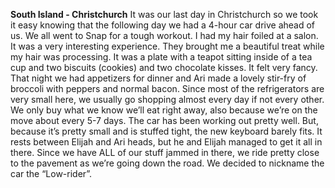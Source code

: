 **South Island - Christchurch**
It was our last day in Christchurch so we took it easy knowing that the following day we had a
4-hour car drive ahead of us. We all went to Snap for a tough workout. I had my hair foiled
at a salon. It was a very interesting experience. They brought me a beautiful treat while my
hair was processing. It was a plate with a teapot sitting inside of a tea cup and two biscuits
(cookies) and two chocolate kisses. It felt very fancy.
That night we had appetizers for dinner and Ari made a lovely stir-fry of broccoli with peppers
and normal bacon. Since most of the refrigerators are very small here, we usually go shopping
almost every day if not every other. We only buy what we know we’ll eat right away, also
because we’re on the move about every 5-7 days.
The car has been working out pretty well. But, because it’s pretty small and is stuffed tight,
the new keyboard barely fits. It rests between Elijah and Ari heads, but he and Elijah managed
to get it all in there. Since we have ALL of our stuff jammed in there, we ride pretty close to the
pavement as we’re going down the road. We decided to nickname the car the “Low-rider”.